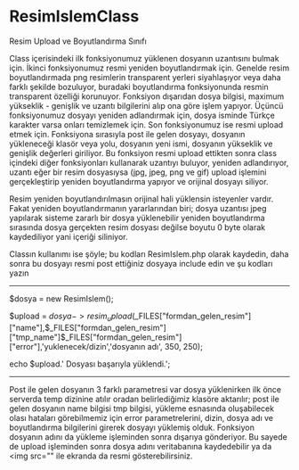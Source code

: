 ResimIslemClass
===============

Resim Upload ve Boyutlandırma Sınıfı

Class içerisindeki ilk fonksiyonumuz yüklenen dosyanın uzantısını bulmak için. İkinci fonksiyonumuz resmi yeniden boyutlandırmak için. Genelde resim boyutlandırmada png resimlerin transparent yerleri siyahlaşıyor veya daha farklı şekilde bozuluyor, buradaki boyutlandırma fonksiyonunda resmin transparent özelliği korunuyor. Fonksiyon dışarıdan dosya bilgisi, maximum yükseklik - genişlik ve uzantı bilgilerini alıp ona göre işlem yapıyor. Üçüncü fonksiyonumuz dosyayı yeniden adlandırmak için, dosya isminde Türkçe karakter varsa onları temizlemek için. Son fonksiyonumuz ise resmi upload etmek için. Fonksiyona sırasıyla post ile gelen dosyayı, dosyanın yükleneceği klasör veya yolu, dosyanın yeni ismi, dosyanın yükseklik ve genişlik değerleri giriliyor. Bu fonksiyon resmi upload ettikten sonra class içindeki diğer fonksiyonları kullanarak uzantıyı buluyor, yeniden adlandırıyor, uzantı eğer bir resim dosyasıysa (jpg, jpeg, png ve gif) upload işlemini gerçekleştirip yeniden boyutlandırma yapıyor ve orijinal dosyayı siliyor.

Resim yeniden boyutlandırılmasın orijinal hali yüklensin isteyenler vardır. Fakat yeniden boyutlandırmanın yararlarından biri; dosya uzantısı jpeg yapılarak sisteme zararlı bir dosya yüklenebilir yeniden boyutlandırma sırasında dosya gerçekten resim dosyası değilse boyutu 0 byte olarak kaydediliyor yani içeriği siliniyor.

Classın kullanımı ise şöyle; bu kodları ResimIslem.php olarak kaydedin, daha sonra bu dosyayı resmi post ettiğiniz dosyaya include edin ve şu kodları yazın

----------
$dosya  =  new ResimIslem();

$upload  =  $dosya->resim_upload($_FILES["formdan_gelen_resim"]["name"],$_FILES["formdan_gelen_resim"]["tmp_name"]$_FILES["formdan_gelen_resim"]["error"],'yuklenecek/dizin','dosyanın adı', 350, 250);

echo $upload.' Dosyası başarıyla yüklendi.';

----------

Post ile gelen dosyanın 3 farklı parametresi var dosya yüklenirken ilk önce serverda temp dizinine atılır oradan belirlediğimiz klasöre aktarılır; post ile gelen dosyanın name bilgisi tmp bilgisi, yükleme esnasında oluşabilecek olası hataları görebilmemiz için error parametrelerini, dizin, dosya adı ve boyutlandırma bilgilerini girerek dosyayı yüklemiş olduk. Fonksiyon dosyanın adını da yükleme işleminden sonra dışarıya gönderiyor. Bu sayede de upload işleminden sonra dosya adını veritabanına kaydedebilir ya da <img src="" ile ekranda da resmi gösterebilirsiniz.
